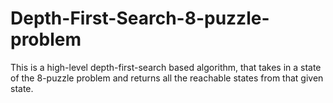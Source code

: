 # Depth-First-Search-8-puzzle-problem
This is a high-level depth-first-search based algorithm, that takes in a state of the 8-puzzle problem and returns all the reachable states from that given state.
